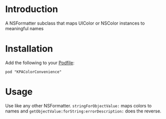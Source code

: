 # Introduction

A NSFormatter subclass that maps UIColor or NSColor instances to meaningful names

# Installation

Add the following to your [Podfile](http://docs.cocoapods.org/podfile.html):

    pod "KPAColorConvenience"

# Usage

Use like any other NSFormatter. `stringForObjectValue:` maps colors to names and `getObjectValue:forString:errorDescription:` does the reverse.

